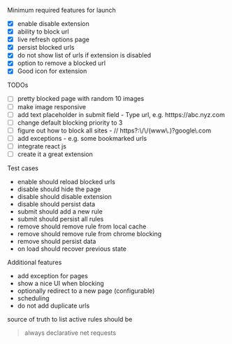 Minimum required features for launch
- [X] enable disable extension
- [X] ability to block url
- [X] live refresh options page
- [X] persist blocked urls
- [X] do not show list of urls if extension is disabled
- [X] option to remove a blocked url
- [X] Good icon for extension

TODOs
- [ ] pretty blocked page with random 10 images 
- [ ] make image responsive
- [ ] add text placeholder in submit field - Type url, e.g. htttps://abc.nyz.com
- [ ] change default blocking priority to 3
- [ ] figure out how to block all sites - // https?:\\/\\/(www\\.)?google\\.com
- [ ] add exceptions - e.g. some bookmarked urls
- [ ] integrate react js
- [ ] create it a great extension

Test cases
- enable should reload blocked urls
- disable should hide the page
- disable should disable extension
- disable should persist data
- submit should add a new rule
- submit should persist all rules
- remove should remove rule from local cache
- remove should remove rule from chrome blocking
- remove should persist data
- on load should recover previous state


Additional features
- add exception for pages
- show a nice UI when blocking
- optionally redirect to a new page (configurable)
- scheduling
- do not add duplicate urls


source of truth to list active rules should be 
> always declarative net requests

